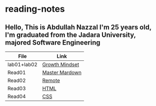 # reading-notes
## Hello, This is Abdullah Nazzal I'm 25 years old, I'm graduated from the Jadara University, majored Software Engineering 


| File      | Link |
| ----------- | ----------- |
| lab01+lab02  | [Growth Mindset](lab01.md)|
| Read01  | [Master Mardown](Read01.md)|
| Read02   | [Remote](Read02.md)|
| Read03   | [HTML](Read03.md)|
| Read04   | [CSS](Read04.md)|

